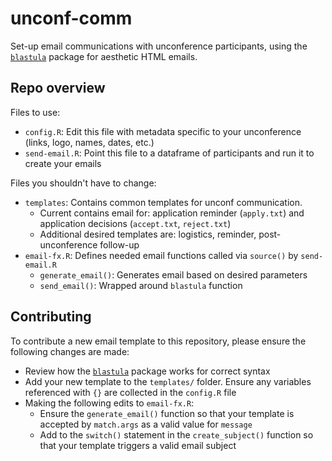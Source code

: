 # unconf-comm

Set-up email communications with unconference participants, using the [`blastula`](https://github.com/rich-iannone/blastula) package for aesthetic HTML emails.

## Repo overview

Files to use:

- `config.R`: Edit this file with metadata specific to your unconference (links, logo, names, dates, etc.)
- `send-email.R`: Point this file to a dataframe of participants and run it to create your emails

Files you shouldn't have to change:

- `templates`: Contains common templates for unconf communication. 
    + Current contains email for: application reminder (`apply.txt`) and application decisions (`accept.txt`, `reject.txt`)
    + Additional desired templates are: logistics, reminder, post-unconference follow-up
- `email-fx.R`: Defines needed email functions called via `source()` by `send-email.R`
    + `generate_email()`: Generates email based on desired parameters
    + `send_email()`: Wrapped around `blastula` function

## Contributing

To contribute a new email template to this repository, please ensure the following changes are made:

- Review how the [`blastula`](https://github.com/rich-iannone/blastula) package works for correct syntax
- Add your new template to the `templates/` folder. Ensure any variables referenced with `{}` are collected in the `config.R` file
- Making the following edits to `email-fx.R`:
    + Ensure the `generate_email()` function so that your template is accepted by `match.args` as a valid value for `message`
    + Add to the `switch()` statement in the `create_subject()` function so that your template triggers a valid email subject